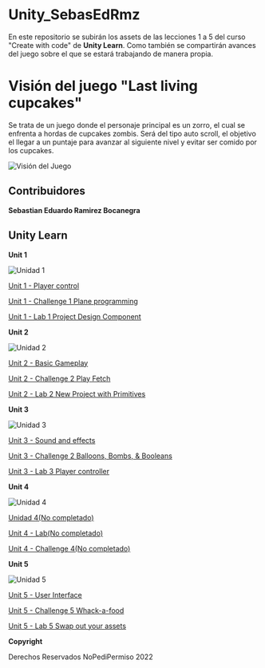# Unity_SebasEdRmz

En este repositorio se subirán los assets de las lecciones 1 a 5 del curso "Create with code" de **Unity Learn**. 
Como también se compartirán avances del juego sobre el que se estará trabajando de manera propia.

# Visión del juego "Last living cupcakes"

Se trata de un juego donde el personaje principal es un zorro, el cual se enfrenta a hordas de cupcakes zombis. 
Será del tipo auto scroll, el objetivo el llegar a un puntaje para avanzar al siguiente nivel y evitar ser comido por los cupcakes.

![Visión del Juego](https://lh3.googleusercontent.com/39FIeCthrI0nvj4tjDiYemnjGhb62wie5w_7ef9SM1QBQsP8MQy2SP5-tKPiDMyIDLpry9jafl0HpwZXgMl3iYMpfH-Hqj07_M0qVVcQ46DT6cvXcq9r2-TA7m4JhBUleqVlXusM9is907FpKME2qAkMDn6fng4kPukoxZVJZhWTF_6z0eVpbVv3GRO1Tj56tQdrX45TxakcuTaVvpCQei6pOMWe9zIIIj3gne1FYUF4m2A9Y7DSgoyR7-0IeqXxGw5O8_XM6Vvg9cDLRuK7RNhMEsOYf3_DDGkGiqe7Yyl9a2i21Odh-AEQmxGXHbaZCFuGF-zDMt790GBst6eiT0ZVSjH_6lk5kGqLw_beEEvEwjkl6F8MNKxtLu2nT1u4Ut-WipHWnH_IbQCvObDeqane0UJotzBj7kxA_BHiOEoi8aDZg94E__J0rKeBPrA-qnVMEu7l3UBLOSbBdFzFPyHBzDoe5qlBnLSi-nJjMmSvlqZestl9n8o1F2qwqsCb6qRnKXXmvykvZyWBXHVmLRQffO9005Jii706RADxcmjbIm_0vB-wBQDQAfKVJclVokOUyOYKcSTcce6AqZ1mjVnla0xPH__gzT95IisuAyIEqUtqkxJAf62eB6gg2UWCzcR5RiJ50n9uwyyPijLp2kbLE9r8mHMhNnwz_Dhv58XuEcS65ReMQ62yN1FsnJvB2nESmEDbX-sAwVXYINqPyFcK5xpSFgxd5rxGeBjQV36guon_6iZeC7Whnn4ERGCF60Lu7nCI_y3nJkoHucvlYyBI8Ry8FMgAlbBpVNc44Y3sXK-gLW0A5zzB9ndeEICqSBxHoqOD3dLnDb1ElquPZ-4bEfdu687CQR9kP-tRVzZYOFVTrddhyVSehOJfTjHoBD4K4EoA1f3jrVG8PVxZZV8DZTluuMRaeAFZveCNqwgJ7nB8e5sjYoaFL5MrN-aOmP-N7ZIE7it_p_ffKOnw=w1539-h866-no?authuser=0 "Prototype")

## Contribuidores

**Sebastian Eduardo Ramirez Bocanegra**

## Unity Learn

**Unit 1**

![Unidad 1](https://connect-prd-cdn.unity.com/20190515/learn/images/4d417a32-aba0-47e5-a57b-c56ea9548013_P1_1080pBanner.png.200x0x1.webp "Unidad 1")

[Unit 1 - Player control](https://github.com/Sebas-B/Unity_SebasEdRmz/tree/main/unity1_unidad1/Leccion1/Assets)

[Unit 1 - Challenge 1 Plane programming](https://github.com/Sebas-B/Unity_SebasEdRmz/tree/main/unity1_unidad1/Reto1/Assets)

[Unit 1 - Lab 1 Project Design Component](https://github.com/Sebas-B/Unity_SebasEdRmz/blob/main/unity1_unidad1/Lab1ProjectDesignDocument/Project%20Design%20Doc.pdf)


**Unit 2**

![Unidad 2](https://connect-prd-cdn.unity.com/20190516/learn/images/bf8d3473-c257-4b77-baec-74c0e35d554a_p21080pBanner.png.200x0x1.webp "Unidad 2")

[Unit 2 - Basic Gameplay](https://github.com/Sebas-B/Unity_SebasEdRmz/tree/main/unity2_unidad1/Leccion2/Assets)

[Unit 2 - Challenge 2 Play Fetch](https://github.com/Sebas-B/Unity_SebasEdRmz/tree/main/unity2_unidad1/Reto2/Assets)

[Unit 2 - Lab 2 New Project with Primitives](https://github.com/Sebas-B/Unity_SebasEdRmz/tree/main/unity2_unidad1/Lab2NewProjectwithPrimitives/Assets)



**Unit 3**

![Unidad 3](https://connect-prd-cdn.unity.com/20190606/learn/images/998f1459-9767-49af-a033-b1e52a38bc66_P31080pBanner__1_.png.200x0x1.webp "Unidad 3")

[Unit 3 - Sound and effects](https://github.com/Sebas-B/Unity_SebasEdRmz/tree/main/unity3_unidad2/Leccion3/Assets)

[Unit 3 - Challenge 2 Balloons, Bombs, & Booleans](https://github.com/Sebas-B/Unity_SebasEdRmz/tree/main/unity3_unidad2/Reto3/Assets)

[Unit 3 - Lab 3 Player controller]()


**Unit 4**

![Unidad 4](https://connect-prd-cdn.unity.com/20190606/learn/images/3c9ad8f0-9f2c-4265-806e-1baaed1fa8a3_p41080pBanner__1_.png.200x0x1.webp "Unidad 4")

[Unidad 4(No completado)]()

[Unit 4 - Lab(No completado)]()

[Unit 4 - Challenge 4(No completado)]()


**Unit 5**

![Unidad 5](https://connect-prd-cdn.unity.com/20190606/learn/images/08de1b60-efa5-4f1d-8e33-50979f62e589_p51080pBanner__1_.png.200x0x1.webp "Unidad 5")

[Unit 5 - User Interface](https://github.com/Sebas-B/Unity_SebasEdRmz/tree/main/unity5_unidad2/Leccion5/Assets)

[Unit 5 - Challenge 5 Whack-a-food](https://github.com/Sebas-B/Unity_SebasEdRmz/tree/main/unity5_unidad2/Reto5/Assets)

[Unit 5 - Lab 5 Swap out your assets]()

**Copyright**

Derechos Reservados NoPediPermiso 2022


